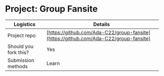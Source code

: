 # Project: Group Fansite

| Logistics                  | Details                                      |
| -------------------------- | ----------------------------------------     |
| Project repo        | [https://github.com/Ada-C22/group-fansite](https://github.com/Ada-C22/group-fansite) |
| Should you fork this?      | Yes                                          |
| Submission methods         | Learn                                        |
